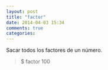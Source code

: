 ```yaml
---
layout: post
title: "factor"
date: 2014-04-03 15:34
comments: true
categories: 
---
```

Sacar todos los factores de un número.

>$ factor 100

